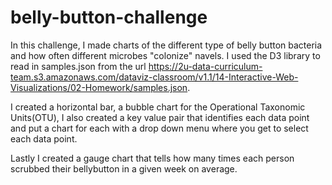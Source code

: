 # belly-button-challenge

In this challenge, I made charts of the different type of belly button bacteria and how often different microbes "colonize" navels.  I used the D3 library to read in samples.json from the url https://2u-data-curriculum-team.s3.amazonaws.com/dataviz-classroom/v1.1/14-Interactive-Web-Visualizations/02-Homework/samples.json.

I created a horizontal bar, a bubble chart for the Operational Taxonomic Units(OTU), I also created a key value pair that identifies each data point and put a chart for each with a drop down menu where you get to select each data point.  

Lastly I created a gauge chart that tells how many times each person scrubbed their bellybutton in a given week on average.